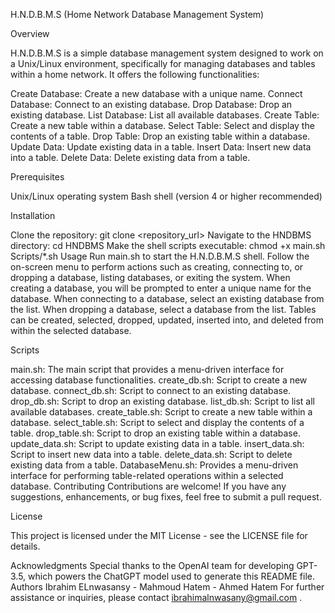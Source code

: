 H.N.D.B.M.S (Home Network Database Management System)

Overview

H.N.D.B.M.S is a simple database management system designed to work on a Unix/Linux environment, specifically for managing databases and tables within a home network. It offers the following functionalities:

Create Database: Create a new database with a unique name.
Connect Database: Connect to an existing database.
Drop Database: Drop an existing database.
List Database: List all available databases.
Create Table: Create a new table within a database.
Select Table: Select and display the contents of a table.
Drop Table: Drop an existing table within a database.
Update Data: Update existing data in a table.
Insert Data: Insert new data into a table.
Delete Data: Delete existing data from a table.

Prerequisites

Unix/Linux operating system
Bash shell (version 4 or higher recommended)

Installation

Clone the repository: git clone <repository_url>
Navigate to the HNDBMS directory: cd HNDBMS
Make the shell scripts executable: chmod +x main.sh Scripts/*.sh
Usage
Run main.sh to start the H.N.D.B.M.S shell.
Follow the on-screen menu to perform actions such as creating, connecting to, or dropping a database, listing databases, or exiting the system.
When creating a database, you will be prompted to enter a unique name for the database.
When connecting to a database, select an existing database from the list.
When dropping a database, select a database from the list.
Tables can be created, selected, dropped, updated, inserted into, and deleted from within the selected database.


Scripts


main.sh: The main script that provides a menu-driven interface for accessing database functionalities.
create_db.sh: Script to create a new database.
connect_db.sh: Script to connect to an existing database.
drop_db.sh: Script to drop an existing database.
list_db.sh: Script to list all available databases.
create_table.sh: Script to create a new table within a database.
select_table.sh: Script to select and display the contents of a table.
drop_table.sh: Script to drop an existing table within a database.
update_data.sh: Script to update existing data in a table.
insert_data.sh: Script to insert new data into a table.
delete_data.sh: Script to delete existing data from a table.
DatabaseMenu.sh: Provides a menu-driven interface for performing table-related operations within a selected database.
Contributing
Contributions are welcome! If you have any suggestions, enhancements, or bug fixes, feel free to submit a pull request.


License



This project is licensed under the MIT License - see the LICENSE file for details.

Acknowledgments
Special thanks to the OpenAI team for developing GPT-3.5, which powers the ChatGPT model used to generate this README file.
Authors
Ibrahim ELnwasansy - Mahmoud Hatem - Ahmed Hatem
For further assistance or inquiries, please contact ibrahimalnwasany@gmail.com .
